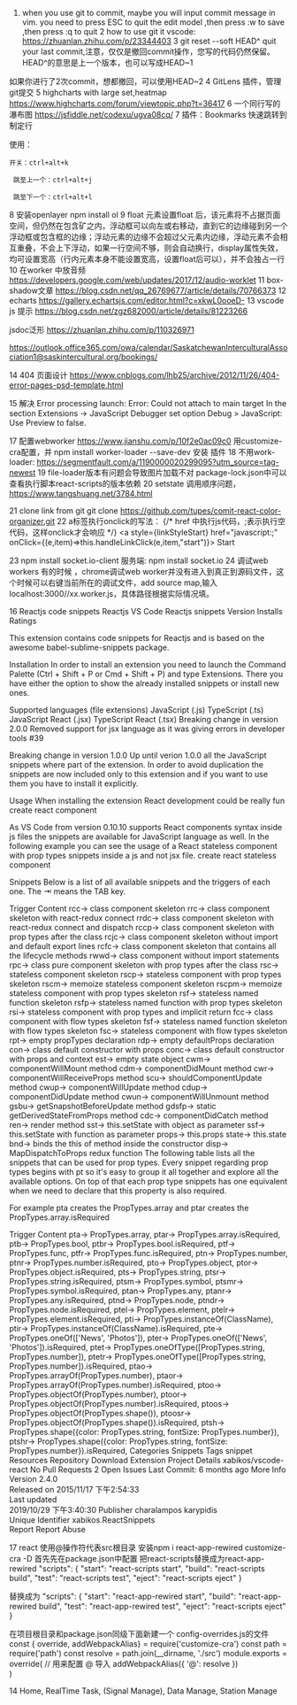 <!--
 * @Description: 
 * @version: 1.0
 * @Author: shaomin fei
 * @Date: 2020-07-29 09:02:11
 * @LastEditors: shaomin fei
 * @LastEditTime: 2020-08-27 10:57:53
-->
1. when you use git to commit, maybe you will input commit message in vim. you need to press ESC to quit the edit model ,then press :w to save ,then press :q to quit
2 how to use git it vscode:
https://zhuanlan.zhihu.com/p/23344403
3 git reset --soft HEAD^ 
quit your last commit,注意，仅仅是撤回commit操作，您写的代码仍然保留。HEAD^的意思是上一个版本，也可以写成HEAD~1

如果你进行了2次commit，想都撤回，可以使用HEAD~2
4 GitLens 插件，管理git提交
5 highcharts with large set,heatmap
https://www.highcharts.com/forum/viewtopic.php?t=36417
6 一个同行写的瀑布图
https://jsfiddle.net/codexu/ugva08cq/
7 插件：Bookmarks 快速跳转到制定行

使用：

    开关：ctrl+alt+k

     跳至上一个：ctrl+alt+j

     跳至下一个：ctrl+alt+l

8 安装openlayer
npm install ol
9 float
元素设置float 后，该元素将不占据页面空间，但仍然在包含矿之内，浮动框可以向左或右移动，直到它的边缘碰到另一个浮动框或包含框的边缘；浮动元素的边缘不会超过父元素内边缘，浮动元素不会相互重叠，不会上下浮动，如果一行空间不够，则会自动换行，display属性失效，均可设置宽高（行内元素本身不能设置宽高，设置float后可以），并不会独占一行
10 在worker 中放音频
https://developers.google.com/web/updates/2017/12/audio-worklet
11  box-shadow文章
https://blog.csdn.net/qq_26769677/article/details/70766373
12 echarts
https://gallery.echartsjs.com/editor.html?c=xkwL0ooeD-
13 vscode js 提示
https://blog.csdn.net/zgz682000/article/details/81223266

 jsdoc泛形
 https://zhuanlan.zhihu.com/p/110326971

https://outlook.office365.com/owa/calendar/SaskatchewanInterculturalAssociation1@saskintercultural.org/bookings/

14 404 页面设计
https://www.cnblogs.com/lhb25/archive/2012/11/26/404-error-pages-psd-template.html

15 解决 Error processing launch: Error: Could not attach to main target
In the section Extensions -> JavaScript Debugger set option Debug > JavaScript: Use Preview to false.

17 配置webworker 
https://www.jianshu.com/p/10f2e0ac09c0  用customize-cra配置，并
npm install worker-loader --save-dev 安装 插件
18 不用work-loader:
https://segmentfault.com/a/1190000020299095?utm_source=tag-newest
19 file-loader版本有问题会导致图片加载不对 package-lock.json中可以查看执行脚本react-scripts的版本依赖
20 setstate 调用顺序问题，
https://www.tangshuang.net/3784.html

21 clone link from git
git clone https://github.com/tupes/comit-react-color-organizer.git
22 a标签执行onclick的写法：
{/* href 中执行js代码，;表示执行空代码，这样onclick才会响应 */}
                 <a style={linkStyleStart} href="javascript:;" onClick={(e,item)=>this.handleLinkClick(e,item,"start")}> Start</a>

23 npm install socket.io-client
服务端: npm install socket.io
24 调试web workers
有的时候 ，chrome调试web worker并没有进入到真正到源码文件，这个时候可以右键当前所在的调试文件，add source map,输入localhost:3000//xx.worker.js，具体路径根据实际情况填。


16  Reactjs code snippets
Reactjs
VS Code Reactjs snippets
Version Installs Ratings

This extension contains code snippets for Reactjs and is based on the awesome babel-sublime-snippets package.

Installation
In order to install an extension you need to launch the Command Palette (Ctrl + Shift + P or Cmd + Shift + P) and type Extensions. There you have either the option to show the already installed snippets or install new ones.

Supported languages (file extensions)
JavaScript (.js)
TypeScript (.ts)
JavaScript React (.jsx)
TypeScript React (.tsx)
Breaking change in version 2.0.0
Removed support for jsx language as it was giving errors in developer tools #39

Breaking change in version 1.0.0
Up until verion 1.0.0 all the JavaScript snippets where part of the extension. In order to avoid duplication the snippets are now included only to this extension and if you want to use them you have to install it explicitly.

Usage
When installing the extension React development could be really fun create react component

As VS Code from version 0.10.10 supports React components syntax inside js files the snippets are available for JavaScript language as well. In the following example you can see the usage of a React stateless component with prop types snippets inside a js and not jsx file. create react stateless component

Snippets
Below is a list of all available snippets and the triggers of each one. The ⇥ means the TAB key.

Trigger	Content
rcc→	class component skeleton
rrc→	class component skeleton with react-redux connect
rrdc→	class component skeleton with react-redux connect and dispatch
rccp→	class component skeleton with prop types after the class
rcjc→	class component skeleton without import and default export lines
rcfc→	class component skeleton that contains all the lifecycle methods
rwwd→	class component without import statements
rpc→	class pure component skeleton with prop types after the class
rsc→	stateless component skeleton
rscp→	stateless component with prop types skeleton
rscm→	memoize stateless component skeleton
rscpm→	memoize stateless component with prop types skeleton
rsf→	stateless named function skeleton
rsfp→	stateless named function with prop types skeleton
rsi→	stateless component with prop types and implicit return
fcc→	class component with flow types skeleton
fsf→	stateless named function skeleton with flow types skeleton
fsc→	stateless component with flow types skeleton
rpt→	empty propTypes declaration
rdp→	empty defaultProps declaration
con→	class default constructor with props
conc→	class default constructor with props and context
est→	empty state object
cwm→	componentWillMount method
cdm→	componentDidMount method
cwr→	componentWillReceiveProps method
scu→	shouldComponentUpdate method
cwup→	componentWillUpdate method
cdup→	componentDidUpdate method
cwun→	componentWillUnmount method
gsbu→	getSnapshotBeforeUpdate method
gdsfp→	static getDerivedStateFromProps method
cdc→	componentDidCatch method
ren→	render method
sst→	this.setState with object as parameter
ssf→	this.setState with function as parameter
props→	this.props
state→	this.state
bnd→	binds the this of method inside the constructor
disp→	MapDispatchToProps redux function
The following table lists all the snippets that can be used for prop types. Every snippet regarding prop types begins with pt so it's easy to group it all together and explore all the available options. On top of that each prop type snippets has one equivalent when we need to declare that this property is also required.

For example pta creates the PropTypes.array and ptar creates the PropTypes.array.isRequired

Trigger	Content
pta→	PropTypes.array,
ptar→	PropTypes.array.isRequired,
ptb→	PropTypes.bool,
ptbr→	PropTypes.bool.isRequired,
ptf→	PropTypes.func,
ptfr→	PropTypes.func.isRequired,
ptn→	PropTypes.number,
ptnr→	PropTypes.number.isRequired,
pto→	PropTypes.object,
ptor→	PropTypes.object.isRequired,
pts→	PropTypes.string,
ptsr→	PropTypes.string.isRequired,
ptsm→	PropTypes.symbol,
ptsmr→	PropTypes.symbol.isRequired,
ptan→	PropTypes.any,
ptanr→	PropTypes.any.isRequired,
ptnd→	PropTypes.node,
ptndr→	PropTypes.node.isRequired,
ptel→	PropTypes.element,
ptelr→	PropTypes.element.isRequired,
pti→	PropTypes.instanceOf(ClassName),
ptir→	PropTypes.instanceOf(ClassName).isRequired,
pte→	PropTypes.oneOf(['News', 'Photos']),
pter→	PropTypes.oneOf(['News', 'Photos']).isRequired,
ptet→	PropTypes.oneOfType([PropTypes.string, PropTypes.number]),
ptetr→	PropTypes.oneOfType([PropTypes.string, PropTypes.number]).isRequired,
ptao→	PropTypes.arrayOf(PropTypes.number),
ptaor→	PropTypes.arrayOf(PropTypes.number).isRequired,
ptoo→	PropTypes.objectOf(PropTypes.number),
ptoor→	PropTypes.objectOf(PropTypes.number).isRequired,
ptoos→	PropTypes.objectOf(PropTypes.shape()),
ptoosr→	PropTypes.objectOf(PropTypes.shape()).isRequired,
ptsh→	PropTypes.shape({color: PropTypes.string, fontSize: PropTypes.number}),
ptshr→	PropTypes.shape({color: PropTypes.string, fontSize: PropTypes.number}).isRequired,
Categories
Snippets
Tags
snippet
Resources
Repository
Download Extension
Project Details
xabikos/vscode-react
No Pull Requests
2 Open Issues
Last Commit: 6 months ago
More Info
Version	2.4.0	
Released on	2015/11/17 下午2:54:33	
Last updated	
2019/10/29 下午3:40:30
Publisher	charalampos karypidis	
Unique Identifier	xabikos.ReactSnippets	
Report	Report Abuse	  


17 react 使用@操作符代表src根目录
安装npm i react-app-rewired customize-cra -D
首先先在package.json中配置 把react-scripts替换成为react-app-rewired
"scripts": {
    "start": "react-scripts start",
    "build": "react-scripts build",
    "test": "react-scripts test",
    "eject": "react-scripts eject"
}

替换成为
"scripts": {
    "start": "react-app-rewired start",
    "build": "react-app-rewired build",
    "test": "react-app-rewired test",
    "eject": "react-scripts eject"
}

在项目根目录和package.json同级下面新建一个 config-overrides.js的文件
const { override, addWebpackAlias} = require('customize-cra')
const path = require('path')
const resolve = path.join(__dirname, './src')
module.exports = override(
	  // 用来配置 @ 导入
    addWebpackAlias({
        '@': resolve
    })  
)

14 Home, RealTime Task, (Signal Manage),  Data Manage, Station Manage 
